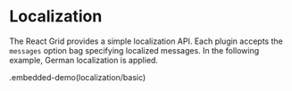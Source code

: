 # Localization

The React Grid provides a simple localization API. Each plugin accepts the `messages` option bag specifying localized messages. In the following example, German localization is applied.

.embedded-demo(localization/basic)
